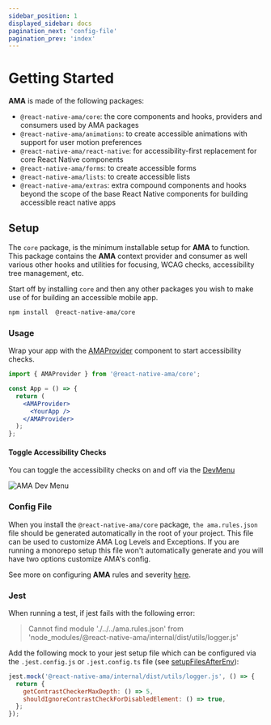 ```yaml
---
sidebar_position: 1
displayed_sidebar: docs
pagination_next: 'config-file'
pagination_prev: 'index'
---
```


# Getting Started

**AMA** is made of the following packages:

- `@react-native-ama/core`: the core components and hooks, providers and consumers used by AMA packages
- `@react-native-ama/animations`: to create accessible animations with support for user motion preferences
- `@react-native-ama/react-native`: for accessibility-first replacement for core React Native components
- `@react-native-ama/forms`: to create accessible forms
- `@react-native-ama/lists`: to create accessible lists
- `@react-native-ama/extras`: extra compound components and hooks beyond the scope of the base React Native components for building accessible react native apps

## Setup

The `core` package, is the minimum installable setup for **AMA** to function. This package contains the **AMA** context provider and consumer as well various other hooks and utilities for focusing, WCAG checks, accessibility tree management, etc.

Start off by installing `core` and then any other packages you wish to make use of for building an accessible mobile app.

```bash npm2yarn
npm install  @react-native-ama/core
```

### Usage

Wrap your app with the [AMAProvider](/core/components/AMAProvider) component to start accessibility checks.

```jsx {1-4,8-9}
import { AMAProvider } from '@react-native-ama/core';

const App = () => {
  return (
    <AMAProvider>
      <YourApp />
    </AMAProvider>
  );
};
```

#### Toggle Accessibility Checks

You can toggle the accessibility checks on and off via the [DevMenu](https://reactnative.dev/docs/debugging)

![AMA Dev Menu](/img/dev-menu.png)

### Config File

When you install the `@react-native-ama/core` package, `the ama.rules.json` file should be generated automatically in the root of your project. This file can be used to customize AMA Log Levels and Exceptions. If you are running a monorepo setup this file won't automatically generate and you will have two options customize AMA's config.

See more on configuring **AMA** rules and severity [here](./config-file.md).

### Jest

When running a test, if jest fails with the following error:

> Cannot find module './../../ama.rules.json' from 'node_modules/@react-native-ama/internal/dist/utils/logger.js'

Add the following mock to your jest setup file which can be configured via the `.jest.config.js` or `.jest.config.ts` file (see [setupFilesAfterEnv](https://jestjs.io/docs/configuration#setupfilesafterenv-array)):

```js title="setup-jest.js"
jest.mock('@react-native-ama/internal/dist/utils/logger.js', () => {
  return {
    getContrastCheckerMaxDepth: () => 5,
    shouldIgnoreContrastCheckForDisabledElement: () => true,
  };
});
```
